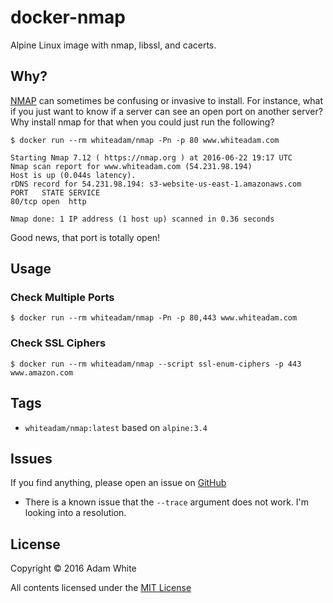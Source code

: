 # docker-nmap
Alpine Linux image with nmap, libssl, and cacerts.



## Why?
[NMAP](https://nmap.org/) can sometimes be confusing or invasive to install. For
instance, what if you just want to know if a server can see an open port on
another server? Why install nmap for that when you could just run the following?

```console
$ docker run --rm whiteadam/nmap -Pn -p 80 www.whiteadam.com

Starting Nmap 7.12 ( https://nmap.org ) at 2016-06-22 19:17 UTC
Nmap scan report for www.whiteadam.com (54.231.98.194)
Host is up (0.044s latency).
rDNS record for 54.231.98.194: s3-website-us-east-1.amazonaws.com
PORT   STATE SERVICE
80/tcp open  http

Nmap done: 1 IP address (1 host up) scanned in 0.36 seconds
```
Good news, that port is totally open!

## Usage

### Check Multiple Ports

```console
$ docker run --rm whiteadam/nmap -Pn -p 80,443 www.whiteadam.com
```

### Check SSL Ciphers

```console
$ docker run --rm whiteadam/nmap --script ssl-enum-ciphers -p 443 www.amazon.com
```

## Tags

* `whiteadam/nmap:latest` based on `alpine:3.4`

## Issues
If you find anything, please open an issue on [GitHub](https://github.com/whiteadam/docker-nmap)

* There is a known issue that the `--trace` argument does not work. I'm looking
  into a resolution.

## License

Copyright © 2016 Adam White

All contents licensed under the [MIT License](LICENSE)
